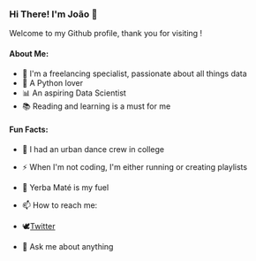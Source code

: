 ###  Hi There! I'm João 👋

Welcome to my Github profile, thank you for visiting !

#### About Me:


* 🔭 I'm a freelancing specialist, passionate about all things data
* 🐍 A Python lover
* 📊 An aspiring Data Scientist
* 📚 Reading and learning is a must for me


#### Fun Facts:

* 🕺 I had an urban dance crew in college
* ⚡ When I'm not coding, I'm either running or creating playlists
* 🧉 Yerba Maté is my fuel  
 
 
 
* 📫 How to reach me: 


* 🕊[Twitter](https://www.twitter.com/jo_grammer)
* 💬 Ask me about anything



<!--
**jo-grammer/jo-grammer** is a ✨ _special_ ✨ repository because its `README.md` (this file) appears on your GitHub profile.
